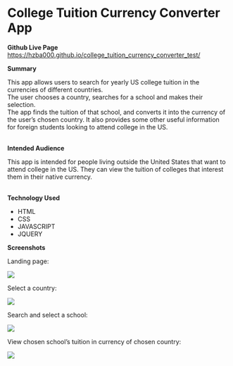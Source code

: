 # College Tuition Currency Converter App

**Github Live Page**<br>
https://hzba000.github.io/college_tuition_currency_converter_test/

**Summary**<br>

<div>
  This app allows users to search for yearly US college tuition in the currencies of different countries.<br>  
  The user chooses a country, searches for a school and makes their selection.<br> 
  The app finds the tuition of that school, and converts it into the currency of the user’s chosen country.
  It also provides some other useful information for foreign students looking to attend college in the US.
</div><br>

**Intended Audience**<br>
<div>
   This app is intended for people living outside the United States that want to attend college in the US. They can view the tuition of 
   colleges that interest them in their native currency.
</div><br>

**Technology Used**<br>
  <ul> 
    <li> HTML </li>
    <li> CSS </li>
    <li> JAVASCRIPT </li>
    <li> JQUERY </li>
  </ul>
 
 **Screenshots**<br>
 <p> Landing page: </p>
 <img src="https://github.com/hzba000/college_tuition_currency_converter_test/blob/alanna_check_920/screenshots_2/landing_page.png">
 
 <p> Select a country: </p>
 <img src="https://github.com/hzba000/college_tuition_currency_converter_test/blob/alanna_check_920/screenshots_2/choose_country.png">
 
 <p> Search and select a school: </p>
 <img src="https://github.com/hzba000/college_tuition_currency_converter_test/blob/alanna_check_920/screenshots_2/search_select_school.png">
 
 <p> View chosen school’s tuition in currency of chosen country: </p>
 <img src="https://github.com/hzba000/college_tuition_currency_converter_test/blob/alanna_check_920/screenshots_2/see_results.png">
